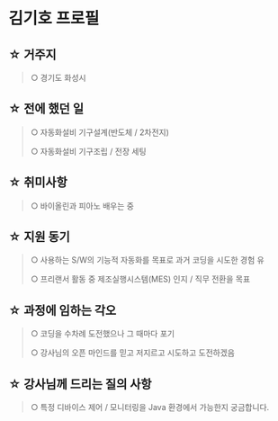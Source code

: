 # 김기호 프로필

## ☆ 거주지
> ○ 경기도 화성시

## ☆ 전에 했던 일
> ○ 자동화설비 기구설계(반도체 / 2차전지)
> 
> ○ 자동화설비 기구조립 / 전장 세팅

## ☆ 취미사항
> ○ 바이올린과 피아노 배우는 중

## ☆ 지원 동기
> ○ 사용하는 S/W의 기능적 자동화를 목표로 과거 코딩을 시도한 경험 유
> 
> ○ 프리랜서 활동 중 제조실행시스템(MES) 인지 / 직무 전환을 목표

## ☆ 과정에 임하는 각오
> ○ 코딩을 수차례 도전했으나 그 때마다 포기
> 
> ○ 강사님의 오픈 마인드를 믿고 저지르고 시도하고 도전하겠음

## ☆ 강사님께 드리는 질의 사항
> ○ 특정 디바이스 제어 / 모니터링을 Java 환경에서 가능한지 궁금합니다.
